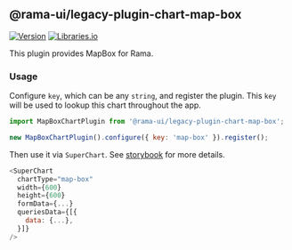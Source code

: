 <!--
Licensed to the Apache Software Foundation (ASF) under one
or more contributor license agreements.  See the NOTICE file
distributed with this work for additional information
regarding copyright ownership.  The ASF licenses this file
to you under the Apache License, Version 2.0 (the
"License"); you may not use this file except in compliance
with the License.  You may obtain a copy of the License at

  http://www.apache.org/licenses/LICENSE-2.0

Unless required by applicable law or agreed to in writing,
software distributed under the License is distributed on an
"AS IS" BASIS, WITHOUT WARRANTIES OR CONDITIONS OF ANY
KIND, either express or implied.  See the License for the
specific language governing permissions and limitations
under the License.
-->

## @rama-ui/legacy-plugin-chart-map-box

[![Version](https://img.shields.io/npm/v/@rama-ui/legacy-plugin-chart-map-box.svg?style=flat)](https://www.npmjs.com/package/@rama-ui/legacy-plugin-chart-map-box)
[![Libraries.io](https://img.shields.io/librariesio/release/npm/%40rama-ui%2Flegacy-plugin-chart-map-box?style=flat)](https://libraries.io/npm/@rama-ui%2Flegacy-plugin-chart-map-box)

This plugin provides MapBox for Rama.

### Usage

Configure `key`, which can be any `string`, and register the plugin. This `key` will be used to
lookup this chart throughout the app.

```js
import MapBoxChartPlugin from '@rama-ui/legacy-plugin-chart-map-box';

new MapBoxChartPlugin().configure({ key: 'map-box' }).register();
```

Then use it via `SuperChart`. See
[storybook](https://apache-rama.github.io/rama-ui-plugins/?selectedKind=plugin-chart-map-box)
for more details.

```js
<SuperChart
  chartType="map-box"
  width={600}
  height={600}
  formData={...}
  queriesData={[{
    data: {...},
  }]}
/>
```
